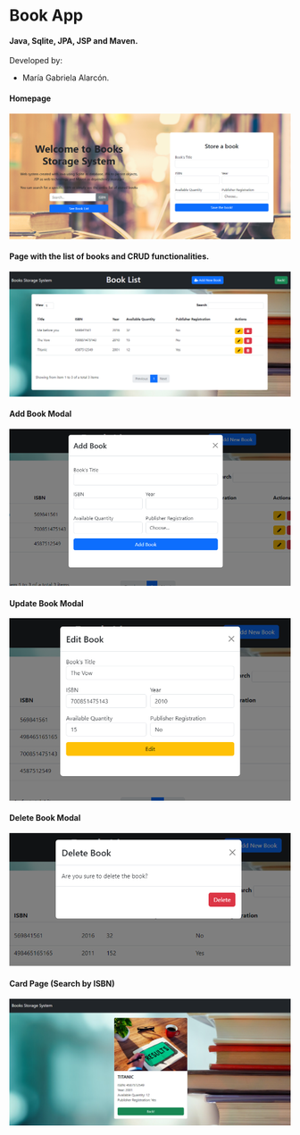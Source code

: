 # Book App

#### Java, Sqlite, JPA, JSP and Maven. 
Developed by:

- María Gabriela Alarcón.

#### Homepage

![Homepage](./src/main/webapp/images/homepage.png)


#### Page with the list of books and CRUD functionalities.

![bookList](./src/main/webapp/images/bookList.png)


#### Add Book Modal

![addModal](./src/main/webapp/images/addModal.png)


#### Update Book Modal

![updateModal](./src/main/webapp/images/updateModal.png)


#### Delete Book Modal

![deleteModal](./src/main/webapp/images/deleteModal.png)


#### Card Page (Search by ISBN)

![cardPage](./src/main/webapp/images/cardPage.png)
